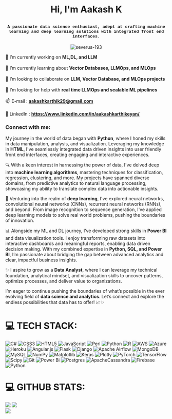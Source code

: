 <h1 align="center">Hi, I'm Aakash K</h1>
<h2 align="center">
  <font face="Courier New" size="2">
    A passionate data science enthusiast, adept at crafting machine learning and deep learning solutions with integrated front end interfaces.
  </font>
</h2>



<p align="center"> <img src="https://komarev.com/ghpvc/?username=severus-193&label=Profile%20views&color=0e75b6&style=flat" alt="severus-193" /> </p>

🔭 I’m currently working on **ML,DL, and LLM**<br><br>🌱 I’m currently learning about **Vector Databases, LLMOps, and MLOps**<br><br>👯 I’m looking to collaborate on **LLM, Vector Database, and MLOps projects**<br><br>🤝 I’m looking for help with **real time LLMOps and scalable ML pipelines**<br><br>📫 E-mail : **aakashkarthik29@gmail.com**<br><br>🔗 LinkedIn : **https://www.linkedin.com/in/aakashkarthikeyan/**



<h3 align="left">Connect with me:</h3>
<p align="left" 
  

My journey in the world of data began with **Python**, where I honed my skills in data manipulation, analysis, and visualization. Leveraging my knowledge in **HTML**, I've seamlessly integrated data driven insights into user friendly front end interfaces, creating engaging and interactive experiences.

🔍 With a keen interest in harnessing the power of data, I've delved deep into **machine learning algorithms**, mastering techniques for classification, regression, clustering, and more. My projects have spanned diverse domains, from predictive analytics to natural language processing, showcasing my ability to translate complex data into actionable insights.

🧠 Venturing into the realm of **deep learning**, I've explored neural networks, convolutional neural networks (CNNs), recurrent neural networks (RNNs), and beyond. From image recognition to sequence generation, I've applied deep learning models to solve real world problems, pushing the boundaries of innovation.

📊 Alongside my ML and DL journey, I’ve developed strong skills in **Power BI** and data visualization tools. I enjoy transforming raw datasets into interactive dashboards and meaningful reports, enabling data driven decision making. With my combined expertise in **Python, SQL, and Power BI**, I’m passionate about bridging the gap between advanced analytics and clear, impactful business insights.

✨ I aspire to grow as a **Data Analyst**, where I can leverage my technical foundation, analytical mindset, and visualization skills to uncover patterns, optimize processes, and deliver value to organizations.

I’m eager to continue pushing the boundaries of what’s possible in the ever evolving field of **data science and analytics**. Let’s connect and explore the endless possibilities that data has to offer! 📈✨



>
</p>

# 💻 TECH STACK:
![C#](https://img.shields.io/badge/c%23-%23239120.svg?style=for-the-badge&logo=csharp&logoColor=white) ![CSS3](https://img.shields.io/badge/css3-%231572B6.svg?style=for-the-badge&logo=css3&logoColor=white) ![HTML5](https://img.shields.io/badge/html5-%23E34F26.svg?style=for-the-badge&logo=html5&logoColor=white) ![JavaScript](https://img.shields.io/badge/javascript-%23323330.svg?style=for-the-badge&logo=javascript&logoColor=%23F7DF1E) ![Perl](https://img.shields.io/badge/perl-%2339457E.svg?style=for-the-badge&logo=perl&logoColor=white) ![Python](https://img.shields.io/badge/python-3670A0?style=for-the-badge&logo=python&logoColor=ffdd54) ![R](https://img.shields.io/badge/r-%23276DC3.svg?style=for-the-badge&logo=r&logoColor=white) ![AWS](https://img.shields.io/badge/AWS-%23FF9900.svg?style=for-the-badge&logo=amazon-aws&logoColor=white) ![Azure](https://img.shields.io/badge/azure-%230072C6.svg?style=for-the-badge&logo=microsoftazure&logoColor=white) ![Heroku](https://img.shields.io/badge/heroku-%23430098.svg?style=for-the-badge&logo=heroku&logoColor=white) ![Angular.js](https://img.shields.io/badge/angular.js-%23E23237.svg?style=for-the-badge&logo=angularjs&logoColor=white) ![Flask](https://img.shields.io/badge/flask-%23000.svg?style=for-the-badge&logo=flask&logoColor=white) ![Django](https://img.shields.io/badge/django-%23092E20.svg?style=for-the-badge&logo=django&logoColor=white) ![Apache Airflow](https://img.shields.io/badge/Apache%20Airflow-017CEE?style=for-the-badge&logo=Apache%20Airflow&logoColor=white) ![MongoDB](https://img.shields.io/badge/MongoDB-%234ea94b.svg?style=for-the-badge&logo=mongodb&logoColor=white) ![MySQL](https://img.shields.io/badge/mysql-4479A1.svg?style=for-the-badge&logo=mysql&logoColor=white) ![NumPy](https://img.shields.io/badge/numpy-%23013243.svg?style=for-the-badge&logo=numpy&logoColor=white) ![Matplotlib](https://img.shields.io/badge/Matplotlib-%23ffffff.svg?style=for-the-badge&logo=Matplotlib&logoColor=black) ![Keras](https://img.shields.io/badge/Keras-%23D00000.svg?style=for-the-badge&logo=Keras&logoColor=white) ![Plotly](https://img.shields.io/badge/Plotly-%233F4F75.svg?style=for-the-badge&logo=plotly&logoColor=white) ![PyTorch](https://img.shields.io/badge/PyTorch-%23EE4C2C.svg?style=for-the-badge&logo=PyTorch&logoColor=white) ![TensorFlow](https://img.shields.io/badge/TensorFlow-%23FF6F00.svg?style=for-the-badge&logo=TensorFlow&logoColor=white) ![Scipy](https://img.shields.io/badge/SciPy-%230C55A5.svg?style=for-the-badge&logo=scipy&logoColor=%white) ![Git](https://img.shields.io/badge/git-%23F05033.svg?style=for-the-badge&logo=git&logoColor=white) ![Power Bi](https://img.shields.io/badge/power_bi-F2C811?style=for-the-badge&logo=powerbi&logoColor=black) ![Postgres](https://img.shields.io/badge/postgres-%23316192.svg?style=for-the-badge&logo=postgresql&logoColor=white) ![ApacheCassandra](https://img.shields.io/badge/cassandra-%231287B1.svg?style=for-the-badge&logo=apache-cassandra&logoColor=white) ![Firebase](https://img.shields.io/badge/firebase-%23039BE5.svg?style=for-the-badge&logo=firebase) ![Python](https://img.shields.io/badge/python-3670A0?style=for-the-badge&logo=python&logoColor=ffdd54)


# 💻 GITHUB STATS:
![](https://github-readme-stats.vercel.app/api/top-langs/?username=Severus-193&theme=dark&hide_border=false&include_all_commits=false&count_private=false&layout=compact)
![](https://github-readme-stats.vercel.app/api?username=Severus-193&theme=dark&hide_border=false&include_all_commits=false&count_private=false)<br/>
![](https://nirzak-streak-stats.vercel.app/?user=Severus-193&theme=dark&hide_border=false)<br/>





